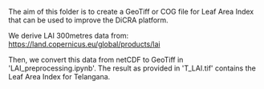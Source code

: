 The aim of this folder is to create a GeoTiff or COG file for Leaf Area Index that can be used to improve the DiCRA platform.

We derive LAI 300metres data from: https://land.copernicus.eu/global/products/lai

Then, we convert this data from netCDF to GeoTiff in 'LAI_preprocessing.ipynb'. 
The result as provided in 'T_LAI.tif' contains the Leaf Area Index for Telangana. 